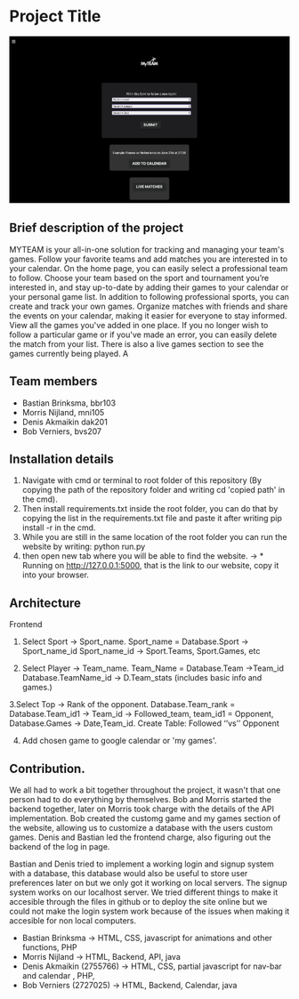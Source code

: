 # Project Title
![Screenshot](frontend/images/homepage.png)

## Brief description of the project
MYTEAM is your all-in-one solution for tracking and managing your team's games. Follow your favorite teams and add matches you are interested in to your calendar. On the home page, you can easily select a professional team to follow. Choose your team based on the sport and tournament you’re interested in, and stay up-to-date by adding their games to your calendar or your personal game list.
In addition to following professional sports, you can create and track your own games. Organize matches with friends and share the events on your calendar, making it easier for everyone to stay informed. View all the games you've added in one place. If you no longer wish to follow a particular game or if you've made an error, you can easily delete the match from your list. There is also a live games section to see the games currently being played. A




## Team members
- Bastian Brinksma, bbr103
- Morris Nijland, mni105
- Denis Akmaikin dak201
- Bob Verniers, bvs207

## Installation details
1. Navigate with cmd or terminal to root folder of this repository (By copying the path of the repository folder and writing cd 'copied path' in the cmd).
2. Then install requirements.txt inside the root folder, you can do that by copying the list in the requirements.txt file and paste it after writing pip install -r in the cmd. 
3. While you are still in the same location of the root folder you can run the website by writing:
   python run.py
4. then open new tab where you will be able to find the website. ->  * Running on http://127.0.0.1:5000, that is the link to our website, copy it into your browser.

## Architecture
Frontend 
1. Select Sport -> Sport_name.  Sport_name = Database.Sport -> Sport_name_id
	Sport_name_id -> Sport.Teams, Sport.Games, etc

2. Select Player -> Team_name.  Team_Name = Database.Team ->Team_id
	Database.TeamName_id -> D.Team_stats (includes basic info and games.)



3.Select Top -> Rank of the opponent. Database.Team_rank = Database.Team_id1
	-> Team_id -> Followed_team, team_id1 = Opponent, 
	Database.Games -> Date,Team_id.
	Create Table: Followed ‘’vs’’ Opponent

4. Add chosen game to google calendar or 'my games'.

## Contribution.
We all had to work a bit together throughout the project, it wasn't that one person had to do everything by themselves. Bob and Morris started the backend together, later on Morris took charge with the details of the API implementation. Bob created the customg game and my games section of the website, allowing us to customize a database with the users custom games. Denis and Bastian led the frontend charge, also figuring out the backend of the log in page. 

Bastian and Denis tried to implement a working login and signup system with a database, this database would also be useful to store user preferences later on but we only got it working on local servers. The signup system works on our localhost server. We tried different things to make it accesible through the files in github or to deploy the site online but we could not make the login system work because of the issues when making it accesible for non local computers. 

- Bastian Brinksma -> HTML, CSS, javascript for animations and other functions, PHP
- Morris Nijland -> HTML, Backend, API, java
- Denis Akmaikin (2755766) -> HTML, CSS, partial javascript for nav-bar and calendar , PHP,
- Bob Verniers (2727025) -> HTML, Backend, Calendar, java

